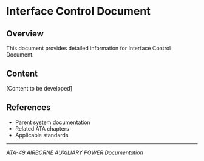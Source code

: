 # Interface Control Document

## Overview

This document provides detailed information for Interface Control Document.

## Content

[Content to be developed]

## References

- Parent system documentation
- Related ATA chapters
- Applicable standards

---

*ATA-49 AIRBORNE AUXILIARY POWER Documentation*
